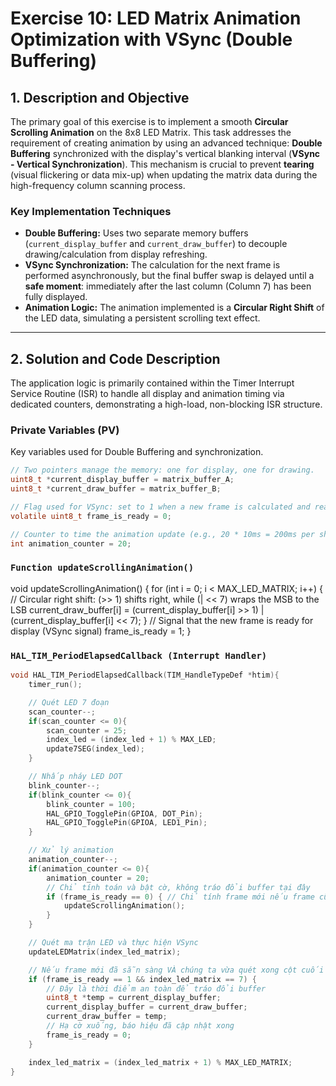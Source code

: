 # Exercise 10: LED Matrix Animation Optimization with VSync (Double Buffering)

## 1. Description and Objective

The primary goal of this exercise is to implement a smooth **Circular Scrolling Animation** on the 8x8 LED Matrix. This task addresses the requirement of creating animation by using an advanced technique: **Double Buffering** synchronized with the display's vertical blanking interval (**VSync - Vertical Synchronization**). This mechanism is crucial to prevent **tearing** (visual flickering or data mix-up) when updating the matrix data during the high-frequency column scanning process.

### Key Implementation Techniques

* **Double Buffering:** Uses two separate memory buffers (`current_display_buffer` and `current_draw_buffer`) to decouple drawing/calculation from display refreshing.
* **VSync Synchronization:** The calculation for the next frame is performed asynchronously, but the final buffer swap is delayed until a **safe moment**: immediately after the last column (Column 7) has been fully displayed.
* **Animation Logic:** The animation implemented is a **Circular Right Shift** of the LED data, simulating a persistent scrolling text effect.

---

## 2. Solution and Code Description

The application logic is primarily contained within the Timer Interrupt Service Routine (ISR) to handle all display and animation timing via dedicated counters, demonstrating a high-load, non-blocking ISR structure.

### Private Variables (PV)

Key variables used for Double Buffering and synchronization.

```c
// Two pointers manage the memory: one for display, one for drawing.
uint8_t *current_display_buffer = matrix_buffer_A;
uint8_t *current_draw_buffer = matrix_buffer_B;

// Flag used for VSync: set to 1 when a new frame is calculated and ready to swap
volatile uint8_t frame_is_ready = 0;

// Counter to time the animation update (e.g., 20 * 10ms = 200ms per shift)
int animation_counter = 20;
```
### `Function updateScrollingAnimation()`

void updateScrollingAnimation() {
    for (int i = 0; i < MAX_LED_MATRIX; i++) {
        // Circular right shift: (>> 1) shifts right, while (| << 7) wraps the MSB to the LSB
        current_draw_buffer[i] = (current_display_buffer[i] >> 1) | (current_display_buffer[i] << 7);
    }
    // Signal that the new frame is ready for display (VSync signal)
    frame_is_ready = 1;
}

### `HAL_TIM_PeriodElapsedCallback (Interrupt Handler)`
```c
void HAL_TIM_PeriodElapsedCallback(TIM_HandleTypeDef *htim){
    timer_run();

    // Quét LED 7 đoạn
    scan_counter--;
    if(scan_counter <= 0){
        scan_counter = 25;
        index_led = (index_led + 1) % MAX_LED;
        update7SEG(index_led);
    }

    // Nhấp nháy LED DOT
    blink_counter--;
    if(blink_counter <= 0){
        blink_counter = 100;
        HAL_GPIO_TogglePin(GPIOA, DOT_Pin);
        HAL_GPIO_TogglePin(GPIOA, LED1_Pin);
    }

    // Xử lý animation
    animation_counter--;
    if(animation_counter <= 0){
        animation_counter = 20;
        // Chỉ tính toán và bật cờ, không tráo đổi buffer tại đây
        if (frame_is_ready == 0) { // Chỉ tính frame mới nếu frame cũ đã được hiển thị
            updateScrollingAnimation();
        }
    }

    // Quét ma trận LED và thực hiện VSync
    updateLEDMatrix(index_led_matrix);

    // Nếu frame mới đã sẵn sàng VÀ chúng ta vừa quét xong cột cuối cùng (cột 7)
    if (frame_is_ready == 1 && index_led_matrix == 7) {
        // Đây là thời điểm an toàn để tráo đổi buffer
        uint8_t *temp = current_display_buffer;
        current_display_buffer = current_draw_buffer;
        current_draw_buffer = temp;
        // Hạ cờ xuống, báo hiệu đã cập nhật xong
        frame_is_ready = 0;
    }

    index_led_matrix = (index_led_matrix + 1) % MAX_LED_MATRIX;
}
```
